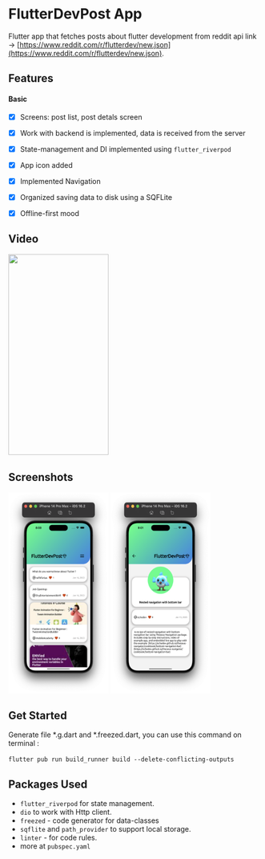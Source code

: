 # FlutterDevPost App
Flutter app that fetches posts about flutter development from reddit
api link ->  [https://www.reddit.com/r/flutterdev/new.json](https://www.reddit.com/r/flutterdev/new.json).
## Features
#### Basic
- [x] Screens: post list, post detals screen
- [x] Work with backend is implemented, data is received from the server
- [X] State-management and DI implemented using `flutter_riverpod`
- [x] App icon added
- [X] Implemented Navigation
- [x] Organized saving data to disk using a SQFLite
- [X] Offline-first mood


## Video
<img src="https://github.com/olndl/dev_post/blob/dev/screenshots/screen.gif" width="200" height="400"/>

## Screenshots
<p float="left">
<img src="https://github.com/olndl/dev_post/blob/dev/screenshots/first_screen.png" width="200" height="400"/>
<img src="https://github.com/olndl/dev_post/blob/dev/screenshots/second_screen.png" width="200" height="400"/>
</p>

## Get Started
Generate file *.g.dart and *.freezed.dart, you can use this command on terminal :

`flutter pub run build_runner build --delete-conflicting-outputs`

## Packages Used

- `flutter_riverpod` for state management.
- `dio` to work with Http client.
- `freezed` - code generator for data-classes
- `sqflite` and `path_provider` to support local storage.
- `linter` - for code rules.
- more at `pubspec.yaml`
